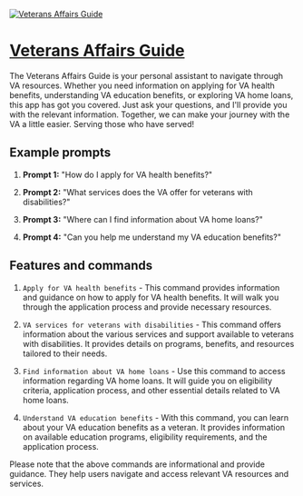 [![Veterans Affairs Guide](https://files.oaiusercontent.com/file-ErMdLaPwgkcl6F0QYWGmT8FQ?se=2123-10-18T04%3A02%3A07Z&sp=r&sv=2021-08-06&sr=b&rscc=max-age%3D31536000%2C%20immutable&rscd=attachment%3B%20filename%3De3dcece7-5487-40ba-bcbf-ed0476e3966f.png&sig=MqGMxJ3xufFSJ3KqZFIRsWqxB5naV//FCQUN54bXI40%3D)](https://chat.openai.com/g/g-fM6NzIjgs-veterans-affairs-guide)

# [Veterans Affairs Guide](https://chat.openai.com/g/g-fM6NzIjgs-veterans-affairs-guide)

The Veterans Affairs Guide is your personal assistant to navigate through VA resources. Whether you need information on applying for VA health benefits, understanding VA education benefits, or exploring VA home loans, this app has got you covered. Just ask your questions, and I'll provide you with the relevant information. Together, we can make your journey with the VA a little easier. Serving those who have served!

## Example prompts

1. **Prompt 1:** "How do I apply for VA health benefits?"

2. **Prompt 2:** "What services does the VA offer for veterans with disabilities?"

3. **Prompt 3:** "Where can I find information about VA home loans?"

4. **Prompt 4:** "Can you help me understand my VA education benefits?"

## Features and commands

1. `Apply for VA health benefits` - This command provides information and guidance on how to apply for VA health benefits. It will walk you through the application process and provide necessary resources.

2. `VA services for veterans with disabilities` - This command offers information about the various services and support available to veterans with disabilities. It provides details on programs, benefits, and resources tailored to their needs.

3. `Find information about VA home loans` - Use this command to access information regarding VA home loans. It will guide you on eligibility criteria, application process, and other essential details related to VA home loans.

4. `Understand VA education benefits` - With this command, you can learn about your VA education benefits as a veteran. It provides information on available education programs, eligibility requirements, and the application process.

Please note that the above commands are informational and provide guidance. They help users navigate and access relevant VA resources and services.